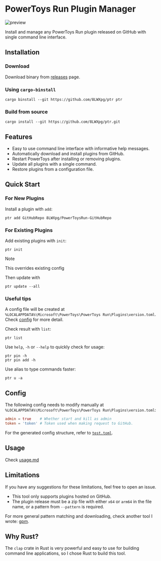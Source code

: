 # PowerToys Run Plugin Manager

![preview](https://github.com/user-attachments/assets/94489f6f-0301-4427-8c44-2f801201c64f)

Install and manage any PowerToys Run plugin released on GitHub with single command line interface.

## Installation

### Download

Download binary from [releases](https://github.com/8LWXpg/ptr/releases) page.

### Using `cargo-binstall`

```
cargo binstall --git https://github.com/8LWXpg/ptr ptr
```

### Build from source

```
cargo install --git https://github.com/8LWXpg/ptr.git
```

## Features

- Easy to use command line interface with informative help messages.
- Automatically download and install plugins from GitHub.
- Restart PowerToys after installing or removing plugins.
- Update all plugins with a single command.
- Restore plugins from a configuration file.

## Quick Start

### For New Plugins

Install a plugin with `add`:

```
ptr add GitHubRepo 8LWXpg/PowerToysRun-GitHubRepo
```

### For Existing Plugins

Add existing plugins with `init`:

```
ptr init
```

> [!NOTE]
> This overrides existing config

Then update with

```
ptr update --all
```

### Useful tips

A config file will be created at `%LOCALAPPDATA%\Microsoft\PowerToys\PowerToys Run\Plugins\version.toml`. Check [config](#config) for more detail.

Check result with `list`:

```
ptr list
```

Use `help`, `-h` or `--help` to quickly check for usage:

```
ptr pin -h
ptr pin add -h
```

Use alias to type commands faster:

```
ptr u -a
```

## Config

The following config needs to modify manually at `%LOCALAPPDATA%\Microsoft\PowerToys\PowerToys Run\Plugins\version.toml`:

```toml
admin = true    # Whether start and kill as admin
token = 'token' # Token used when making request to GitHub.
```

For the generated config structure, refer to [`test.toml`](./test/test.toml).

## Usage

Check [usage.md](./usage.md)

## Limitations

If you have any suggestions for these limitations, feel free to open an issue.

- This tool only supports plugins hosted on GitHub.
- The plugin release must be a zip file with either `x64` or `arm64` in the file name, or a pattern from `--pattern` is required.

For more general pattern matching and downloading, check another tool I wrote: [gpm](https://github.com/8LWXpg/gpm).

## Why Rust?

The `clap` crate in Rust is very powerful and easy to use for building command line applications, so I chose Rust to build this tool.
